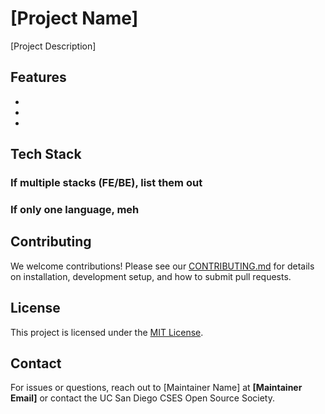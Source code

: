 # [Project Name]

[Project Description]

## Features
-
-
-

## Tech Stack
### If multiple stacks (FE/BE), list them out
### If only one language, meh

## Contributing
We welcome contributions! Please see our [CONTRIBUTING.md](CONTRIBUTING.md) for details on installation, development setup, and how to submit pull requests.

## License
This project is licensed under the [MIT License](LICENSE).

## Contact
For issues or questions, reach out to [Maintainer Name] at **[Maintainer Email]** or contact the UC San Diego CSES Open Source Society.
